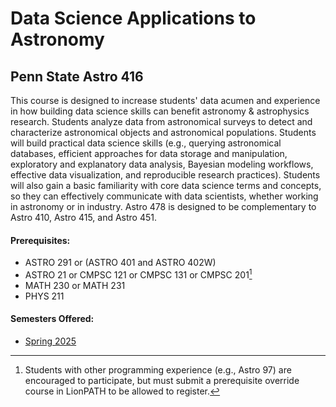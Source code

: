 # Data Science Applications to Astronomy
## Penn State Astro 416

This course is designed to increase students' data acumen and experience in how building data science skills can benefit astronomy & astrophysics research. Students analyze data from astronomical surveys to detect and characterize astronomical objects and astronomical populations. Students will build practical data science skills (e.g., querying astronomical databases, efficient approaches for data storage and manipulation, exploratory and explanatory data analysis, Bayesian modeling workflows, effective data visualization, and reproducible research practices). Students will also gain a basic familiarity with core data science terms and concepts, so they can effectively communicate with data scientists, whether working in astronomy or in industry. Astro 478 is designed to be complementary to Astro 410, Astro 415, and Astro 451.

#### Prerequisites: 
- ASTRO 291 or (ASTRO 401 and ASTRO 402W)
- ASTRO 21 or CMPSC 121 or CMPSC 131 or CMPSC 201[^1]
- MATH 230 or MATH 231
- PHYS 211

[^1]:  Students with other programming experience (e.g., Astro 97) are encouraged to participate, but must submit a prerequisite override course in LionPATH to be allowed to register.

#### Semesters Offered:
- [Spring 2025](https://psuastro416.github.io/Spring2025/)
